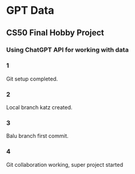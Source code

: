 # GPT Data

## CS50 Final Hobby Project

### Using ChatGPT API for working with data

### 1

Git setup completed.

### 2

Local branch katz created.

### 3

Balu branch first commit.

### 4

Git collaboration working, super project started